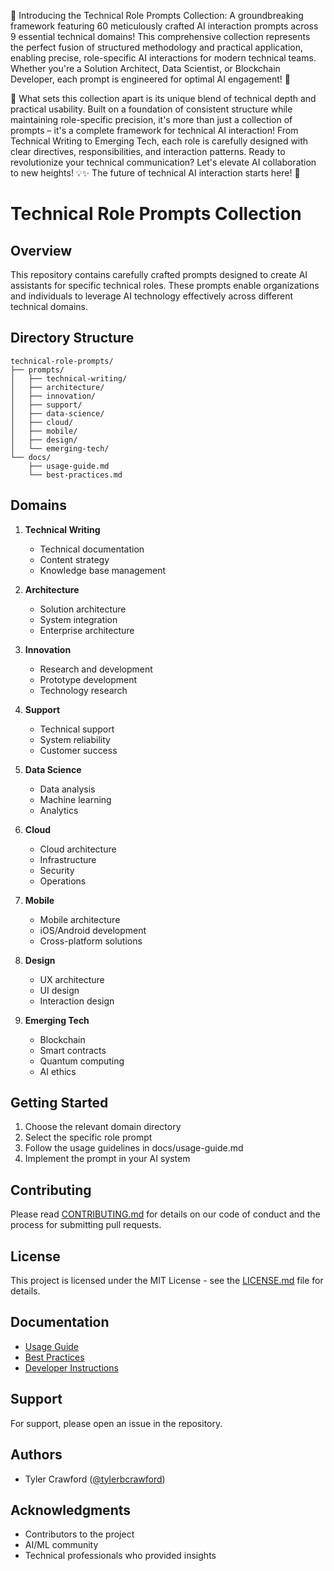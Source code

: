 🚀 Introducing the Technical Role Prompts Collection: A groundbreaking framework featuring 60 meticulously crafted AI interaction prompts across 9 essential technical domains! This comprehensive collection represents the perfect fusion of structured methodology and practical application, enabling precise, role-specific AI interactions for modern technical teams. Whether you're a Solution Architect, Data Scientist, or Blockchain Developer, each prompt is engineered for optimal AI engagement! 🎯

🌟 What sets this collection apart is its unique blend of technical depth and practical usability. Built on a foundation of consistent structure while maintaining role-specific precision, it's more than just a collection of prompts – it's a complete framework for technical AI interaction! From Technical Writing to Emerging Tech, each role is carefully designed with clear directives, responsibilities, and interaction patterns. Ready to revolutionize your technical communication? Let's elevate AI collaboration to new heights! 💡✨ The future of technical AI interaction starts here! 🔮

# Technical Role Prompts Collection

## Overview

This repository contains carefully crafted prompts designed to create AI assistants for specific technical roles. These prompts enable organizations and individuals to leverage AI technology effectively across different technical domains.

## Directory Structure

```
technical-role-prompts/
├── prompts/
│   ├── technical-writing/
│   ├── architecture/
│   ├── innovation/
│   ├── support/
│   ├── data-science/
│   ├── cloud/
│   ├── mobile/
│   ├── design/
│   └── emerging-tech/
└── docs/
    ├── usage-guide.md
    └── best-practices.md
```

## Domains

1. **Technical Writing**
   - Technical documentation
   - Content strategy
   - Knowledge base management

2. **Architecture**
   - Solution architecture
   - System integration
   - Enterprise architecture

3. **Innovation**
   - Research and development
   - Prototype development
   - Technology research

4. **Support**
   - Technical support
   - System reliability
   - Customer success

5. **Data Science**
   - Data analysis
   - Machine learning
   - Analytics

6. **Cloud**
   - Cloud architecture
   - Infrastructure
   - Security
   - Operations

7. **Mobile**
   - Mobile architecture
   - iOS/Android development
   - Cross-platform solutions

8. **Design**
   - UX architecture
   - UI design
   - Interaction design

9. **Emerging Tech**
   - Blockchain
   - Smart contracts
   - Quantum computing
   - AI ethics

## Getting Started

1. Choose the relevant domain directory
2. Select the specific role prompt
3. Follow the usage guidelines in docs/usage-guide.md
4. Implement the prompt in your AI system

## Contributing

Please read [CONTRIBUTING.md](CONTRIBUTING.md) for details on our code of conduct and the process for submitting pull requests.

## License

This project is licensed under the MIT License - see the [LICENSE.md](LICENSE.md) file for details.

## Documentation

- [Usage Guide](docs/usage-guide.md)
- [Best Practices](docs/best-practices.md)
- [Developer Instructions](DEVELOPER_INSTRUCTIONS.md)

## Support

For support, please open an issue in the repository.

## Authors

- Tyler Crawford ([@tylerbcrawford](https://github.com/tylerbcrawford))

## Acknowledgments

- Contributors to the project
- AI/ML community
- Technical professionals who provided insights
